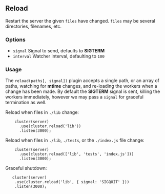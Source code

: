 
## Reload

  Restart the server the given `files` have changed.
  `files` may be several directories, filenames, etc.

### Options

  - `signal` Signal to send, defaults to __SIGTERM__
  - `interval` Watcher interval, defaulting to `100`

### Usage

 The `reload(paths[, signal])` plugin accepts a single path, or an array of paths, watching for __mtime__ changes, and re-loading the workers when a change has been made. By default the __SIGTERM__ signal is sent, killing the workers immediately, however we may pass a `signal` for graceful termination as well.

 Reload when files in `./lib` change:

        cluster(server)
          .use(cluster.reload('lib'))
          .listen(3000);

 Reload when files in `./lib`, `./tests`, or the `./index.js` file change:

        cluster(server)
          .use(cluster.reload(['lib', 'tests', 'index.js']))
          .listen(3000);

 Graceful shutdown:
 
       cluster(server)
        .use(cluster.reload('lib', { signal: 'SIGQUIT' }))
        .listen(3000);